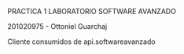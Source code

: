 PRACTICA 1
LABORATORIO 
SOFTWARE AVANZADO

201020975 - Ottoniel Guarchaj

Cliente consumidos de api.softwareavanzado


